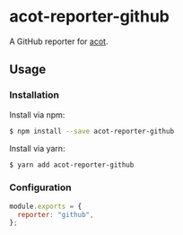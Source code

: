 # acot-reporter-github

A GitHub reporter for [acot](https://github.com/acot-a11y/acot).

## Usage

### Installation

Install via npm:

```bash
$ npm install --save acot-reporter-github
```

Install via yarn:

```bash
$ yarn add acot-reporter-github
```

### Configuration

```javascript
module.exports = {
  reporter: "github",
};
```
